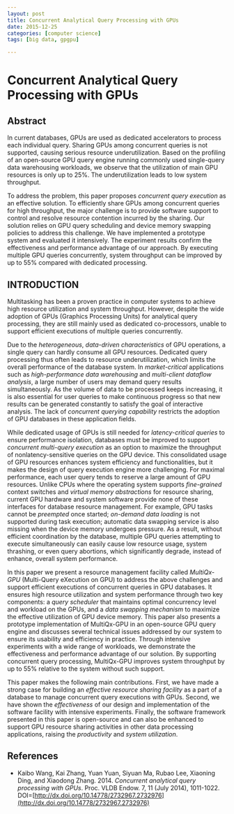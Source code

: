 ```yaml
---
layout: post
title: Concurrent Analytical Query Processing with GPUs
date: 2015-12-25
categories: [computer science]
tags: [big data, gpgpu]

---
```



Concurrent Analytical Query Processing with GPUs
======================================

## Abstract

In current databases, GPUs are used as dedicated accelerators to process each individual query. Sharing GPUs among concurrent queries is not supported, causing serious resource underutilization. Based on the profiling of an open-source GPU query engine running commonly used single-query data warehousing workloads, we observe that the utilization of main GPU resources is only up to 25%. The underutilization leads to low system throughput.To address the problem, this paper proposes *concurrent query execution* as an effective solution. 
To efficiently share GPUs among concurrent queries for high throughput, the major challenge is to provide software support to control and resolve resource contention incurred by the sharing. Our solution relies on GPU query scheduling and device memory swapping policies to address this challenge. We have implemented a prototype system and evaluated it intensively. The experiment results confirm the effectiveness and performance advantage of our approach. By executing multiple GPU queries concurrently, system throughput can be improved by up to 55% compared with dedicated processing.

## INTRODUCTION
Multitasking has been a proven practice in computer systems to achieve high resource utilization and system throughput. However, despite the wide adoption of GPUs (Graphics Processing Units) for analytical query processing, they are still mainly used as dedicated co-processors, unable to support efficient executions of multiple queries concurrently.
Due to the *heterogeneous*, *data-driven characteristics* of GPU operations, a single query can hardly consume all GPU resources. Dedicated query processing thus often leads to resource underutilization, which limits the overall performance of the database system. In *market-critical* applications such as *high-performance data warehousing* and *multi-client dataflow analysis*, a large number of users may demand query results simultaneously. As the volume of data to be processed keeps increasing, it is also essential for user queries to make continuous progress so that new results can be generated constantly to satisfy the goal of interactive
analysis. The lack of *concurrent querying capability* restricts the adoption of GPU databases in these application fields.
While dedicated usage of GPUs is still needed for *latency-critical queries* to ensure performance isolation, databases must be improved to support *concurrent multi-query execution* as an option to maximize the throughput of nonlatency-sensitive queries on the GPU device. This consolidated usage of GPU resources enhances system efficiency and functionalities, but it makes the design of query execution engine more challenging. For maximal performance, each user query tends to reserve a large amount of GPU resources. Unlike CPUs where the operating system supports *fine-grained* context switches and *virtual memory abstractions* for resource sharing, current GPU hardware and system software provide none of these interfaces for database resource management. For example, GPU tasks cannot be *preempted* once started; *on-demand data loading* is not supported during task execution; automatic data swapping service is also missing when the device memory undergoes pressure. As a result, without efficient coordination by the database, multiple GPU queries attempting to execute simultaneously can easily cause low resource usage, system thrashing, or even query abortions, which significantly degrade, instead of enhance, overall system performance.In this paper we present a resource management facility called *MultiQx-GPU* (Multi-Query eXecution on GPU) to address the above challenges and support efficient executions of concurrent queries in GPU databases. It ensures high resource utilization and system performance through two key components: a *query scheduler* that maintains optimal concurrency level and workload on the GPUs, and a *data swapping mechanism* to maximize the effective utilization of GPU device memory. This paper also presents a prototype implementation of MultiQx-GPU in an open-source GPU query engine and discusses several technical issues addressed by our system to ensure its usability and efficiency in practice. Through intensive experiments with a wide range of workloads, we demonstrate the effectiveness and performance advantage of our solution. By supporting concurrent query processing, MultiQx-GPU improves system throughput by up to 55% relative to the system without such support.This paper makes the following main contributions. First, we have made a strong case for building an *effective resource sharing facility* as a part of a database to manage concurrent query executions with GPUs. Second, we have shown the *effectiveness* of our design and implementation of the software facility with intensive experiments. Finally, the software framework presented in this paper is open-source and can also be enhanced to support GPU resource sharing activities in other data processing applications, raising the *productivity* and *system utilization*.## References
* Kaibo Wang, Kai Zhang, Yuan Yuan, Siyuan Ma, Rubao Lee, Xiaoning Ding, and Xiaodong Zhang. 2014. *Concurrent analytical query processing with GPUs*. Proc. VLDB Endow. 7, 11 (July 2014), 1011-1022. DOI=[http://dx.doi.org/10.14778/2732967.2732976](http://dx.doi.org/10.14778/2732967.2732976)
